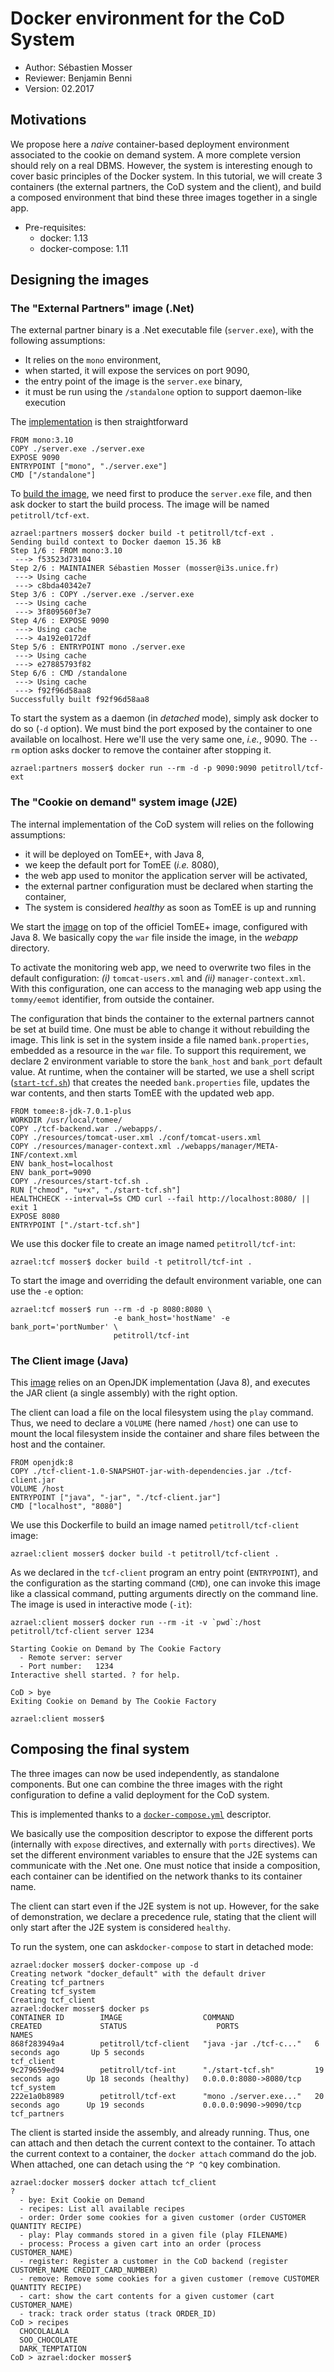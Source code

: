 # Docker environment for the CoD System

  - Author: Sébastien Mosser
  - Reviewer: Benjamin Benni
  - Version: 02.2017
  
  
## Motivations

We propose here a _naive_ container-based deployment environment associated to the cookie on demand system. A more complete version should rely on a real DBMS. However, the system is interesting enough to cover basic principles of the Docker system. In this tutorial, we will create 3 containers (the external partners, the CoD system and the client), and build a composed environment that bind these three images together in a single app.

  - Pre-requisites:
    - docker: 1.13
    - docker-compose: 1.11


## Designing the images

### The "External Partners" image (.Net)

The external partner binary is a .Net executable file (`server.exe`), with the following assumptions:

  - It relies on the `mono` environment,
  - when started, it will expose the services on port 9090,
  - the entry point of the image is the `server.exe` binary,
  - it must be run using the `/standalone` option to support daemon-like execution

The [implementation](https://github.com/polytechnice-si/4A_ISA_TheCookieFactory/blob/develop/docker/partners/Dockerfile) is then straightforward

```
FROM mono:3.10
COPY ./server.exe ./server.exe
EXPOSE 9090
ENTRYPOINT ["mono", "./server.exe"]
CMD ["/standalone"]
```

To [build the image](https://github.com/polytechnice-si/4A_ISA_TheCookieFactory/blob/develop/docker/partners/build.sh), we need first to produce the `server.exe` file, and then ask docker to start the build process. The image will be named `petitroll/tcf-ext`.

```
azrael:partners mosser$ docker build -t petitroll/tcf-ext .
Sending build context to Docker daemon 15.36 kB
Step 1/6 : FROM mono:3.10
 ---> f53523d73104
Step 2/6 : MAINTAINER Sébastien Mosser (mosser@i3s.unice.fr)
 ---> Using cache
 ---> c8bda40342e7
Step 3/6 : COPY ./server.exe ./server.exe
 ---> Using cache
 ---> 3f809560f3e7
Step 4/6 : EXPOSE 9090
 ---> Using cache
 ---> 4a192e0172df
Step 5/6 : ENTRYPOINT mono ./server.exe
 ---> Using cache
 ---> e27885793f82
Step 6/6 : CMD /standalone
 ---> Using cache
 ---> f92f96d58aa8
Successfully built f92f96d58aa8
```
  
To start the system as a daemon (in _detached_ mode), simply ask docker to do so (`-d` option).  We must bind the port exposed by the container to one available on localhost. Here we'll use the very same one, _i.e._, 9090. The `--rm` option asks docker to remove the container after stopping it.

```
azrael:partners mosser$ docker run --rm -d -p 9090:9090 petitroll/tcf-ext
```

### The "Cookie on demand" system image (J2E)

The internal implementation of the CoD system will relies on the following assumptions:

  - it will be deployed on TomEE+, with Java 8,
  - we keep the default port for TomEE (_i.e._ 8080),
  - the web app used to monitor the application server will be activated,
  - the external partner configuration must be declared when starting the container,
  - The system is considered _healthy_ as soon as TomEE is up and running

We start the [image](https://github.com/polytechnice-si/4A_ISA_TheCookieFactory/blob/develop/docker/tcf/Dockerfile) on top of the officiel TomEE+ image, configured with Java 8. We basically copy the `war` file inside the image, in the _webapp_ directory.

To activate the monitoring web app, we need to overwrite two files in the default configuration: _(i)_ `tomcat-users.xml` and _(ii)_ `manager-context.xml`. With this configuration, one can access to the managing web app using the `tommy/eemot` identifier, from outside the container.

The configuration that binds the container to the external partners cannot be set at build time. One must be able to change it without rebuilding the image. This link is set in the system inside a file named `bank.properties`, embedded as a resource in the `war` file. To support this requirement, we declare 2 environment variable to store the `bank_host` and `bank_port` default value. At runtime, when the container will be started, we use a shell script ([`start-tcf.sh`](https://github.com/polytechnice-si/4A_ISA_TheCookieFactory/blob/develop/docker/tcf/resources/start-tcf.sh)) that creates the needed `bank.properties` file, updates the war contents, and then starts TomEE with the updated web app.

```
FROM tomee:8-jdk-7.0.1-plus
WORKDIR /usr/local/tomee/
COPY ./tcf-backend.war ./webapps/.
COPY ./resources/tomcat-user.xml ./conf/tomcat-users.xml
COPY ./resources/manager-context.xml ./webapps/manager/META-INF/context.xml
ENV bank_host=localhost
ENV bank_port=9090
COPY ./resources/start-tcf.sh .
RUN ["chmod", "u+x", "./start-tcf.sh"]
HEALTHCHECK --interval=5s CMD curl --fail http://localhost:8080/ || exit 1
EXPOSE 8080
ENTRYPOINT ["./start-tcf.sh"]
```

We use this docker file to create an image named `petitroll/tcf-int`:

```
azrael:tcf mosser$ docker build -t petitroll/tcf-int .
```

To start the image and overriding the default environment variable, one can use the `-e` option:

```
azrael:tcf mosser$ run --rm -d -p 8080:8080 \
                       -e bank_host='hostName' -e bank_port='portNumber' \
                       petitroll/tcf-int
```

### The Client image (Java)

This [image](https://github.com/polytechnice-si/4A_ISA_TheCookieFactory/blob/develop/docker/client/Dockerfile) relies on an OpenJDK implementation (Java 8), and executes the JAR client (a single assembly) with the right option.

The client can load a file on the local filesystem using the `play` command. Thus, we need to declare a `VOLUME` (here named `/host`) one can use to mount the local filesystem inside the container and share files between the host and the container.

```
FROM openjdk:8
COPY ./tcf-client-1.0-SNAPSHOT-jar-with-dependencies.jar ./tcf-client.jar
VOLUME /host
ENTRYPOINT ["java", "-jar", "./tcf-client.jar"]
CMD ["localhost", "8080"]
```

We use this Dockerfile to build an image named `petitroll/tcf-client` image:

```
azrael:client mosser$ docker build -t petitroll/tcf-client .
```

As we declared in the `tcf-client` program an entry point (`ENTRYPOINT`), and the configuration as the starting command (`CMD`), one can invoke this image like a classical command, putting arguments directly on the command line. The image is used in interactive mode (`-it`):

```
azrael:client mosser$ docker run --rm -it -v `pwd`:/host petitroll/tcf-client server 1234

Starting Cookie on Demand by The Cookie Factory
  - Remote server: server
  - Port number:   1234
Interactive shell started. ? for help.

CoD > bye
Exiting Cookie on Demand by The Cookie Factory

azrael:client mosser$ 
```

## Composing the final system

The three images can now be used independently, as standalone components. But one can combine the three images with the right configuration to define a valid deployment for the CoD system.

This is implemented thanks to a [`docker-compose.yml`](https://github.com/polytechnice-si/4A_ISA_TheCookieFactory/blob/develop/docker/docker-compose.yml) descriptor. 

We basically use the composition descriptor to expose the different ports (internally with `expose` directives, and externally with `ports` directives). We set the different environment variables to ensure that the J2E systems can communicate with the .Net one. One must notice that inside a composition, each container can be identified on the network thanks to its container name.

The client can start even if the J2E system is not up. However, for the sake of demonstration, we declare a precedence rule, stating that the client will only start after the J2E system is considered `healthy`.

To run the system, one can ask`docker-compose` to start in detached mode:

```
azrael:docker mosser$ docker-compose up -d
Creating network "docker_default" with the default driver
Creating tcf_partners
Creating tcf_system
Creating tcf_client
azrael:docker mosser$ docker ps
CONTAINER ID        IMAGE                  COMMAND                  CREATED             STATUS                    PORTS                    NAMES
868f283949a4        petitroll/tcf-client   "java -jar ./tcf-c..."   6 seconds ago       Up 5 seconds                                       tcf_client
9c279659ed94        petitroll/tcf-int      "./start-tcf.sh"         19 seconds ago      Up 18 seconds (healthy)   0.0.0.0:8080->8080/tcp   tcf_system
222e1a0b8989        petitroll/tcf-ext      "mono ./server.exe..."   20 seconds ago      Up 19 seconds             0.0.0.0:9090->9090/tcp   tcf_partners
```

The client is started inside the assembly, and already running. Thus, one can attach and then detach the current context to the container. To attach the current context to a container, the `docker attach` command do the job. When attached, one can detach using the `^P ^Q` key combination.

```
azrael:docker mosser$ docker attach tcf_client
?
  - bye: Exit Cookie on Demand
  - recipes: List all available recipes
  - order: Order some cookies for a given customer (order CUSTOMER QUANTITY RECIPE)
  - play: Play commands stored in a given file (play FILENAME)
  - process: Process a given cart into an order (process CUSTOMER_NAME)
  - register: Register a customer in the CoD backend (register CUSTOMER_NAME CREDIT_CARD_NUMBER)
  - remove: Remove some cookies for a given customer (remove CUSTOMER QUANTITY RECIPE)
  - cart: show the cart contents for a given customer (cart CUSTOMER_NAME)
  - track: track order status (track ORDER_ID)
CoD > recipes
  CHOCOLALALA
  SOO_CHOCOLATE
  DARK_TEMPTATION
CoD > azrael:docker mosser$ 
```
